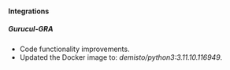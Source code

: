#### Integrations

##### Gurucul-GRA
- Code functionality improvements.
- Updated the Docker image to: *demisto/python3:3.11.10.116949*.
